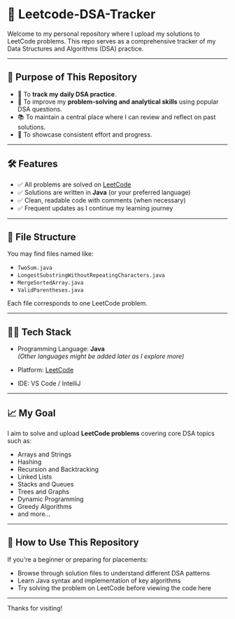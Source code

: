 # 📘 Leetcode-DSA-Tracker

Welcome to my personal repository where I upload my solutions to LeetCode problems. This repo serves as a comprehensive tracker of my Data Structures and Algorithms (DSA) practice.

---

## 🚀 Purpose of This Repository

- 📌 To **track my daily DSA practice**.
- 🧠 To improve my **problem-solving and analytical skills** using popular DSA questions.
- 📚 To maintain a central place where I can review and reflect on past solutions.
- 💼 To showcase consistent effort and progress.

---

## 🛠️ Features

- ✅ All problems are solved on [LeetCode](https://leetcode.com/)
- ✅ Solutions are written in **Java** (or your preferred language)
- ✅ Clean, readable code with comments (when necessary)
- ✅ Frequent updates as I continue my learning journey

---

## 📂 File Structure

You may find files named like:

- `TwoSum.java`
- `LongestSubstringWithoutRepeatingCharacters.java`
- `MergeSortedArray.java`
- `ValidParentheses.java`

Each file corresponds to one LeetCode problem.

---

## 🧑‍💻 Tech Stack

- Programming Language: **Java**  
  *(Other languages might be added later as I explore more)*

- Platform: [LeetCode](https://leetcode.com/)

- IDE: VS Code / IntelliJ

---

## 📈 My Goal

I aim to solve and upload **LeetCode problems** covering core DSA topics such as:

- Arrays and Strings  
- Hashing  
- Recursion and Backtracking  
- Linked Lists  
- Stacks and Queues  
- Trees and Graphs  
- Dynamic Programming  
- Greedy Algorithms  
- and more...

---

## 🏁 How to Use This Repository

If you're a beginner or preparing for placements:
- Browse through solution files to understand different DSA patterns
- Learn Java syntax and implementation of key algorithms
- Try solving the problem on LeetCode before viewing the code here

---

Thanks for visiting!
